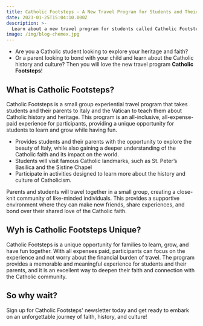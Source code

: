 ```yaml
---
title: Catholic Footsteps - A New Travel Program for Students and Their Parents
date: 2023-01-25T15:04:10.000Z
description: >-
  Learn about a new travel program for students called Catholic Footsteps.
image: /img/blog-chemex.jpg
---
```


* Are you a Catholic student looking to explore your heritage and faith? 
* Or a parent looking to bond with your child and learn about the Catholic history and culture? 
Then you will love the new travel program **Catholic Footsteps**!

## What is Catholic Footsteps?
Catholic Footsteps is a small group experiential travel program that takes students and their parents to Italy and the Vatican to teach them about Catholic history and heritage. This program is an all-inclusive, all-expense-paid experience for participants, providing a unique opportunity for students to learn and grow while having fun.

* Provides students and their parents with the opportunity to explore the beauty of Italy, while also gaining a deeper understanding of the Catholic faith and its impact on the world. 
* Students will visit famous Catholic landmarks, such as St. Peter’s Basilica and the Sistine Chapel
* Participate in activities designed to learn more about the history and culture of Catholicism.

Parents and students will travel together in a small group, creating a close-knit community of like-minded individuals. This provides a supportive environment where they can make new friends, share experiences, and bond over their shared love of the Catholic faith.

## Wyh is Catholic Footsteps Unique?
Catholic Footsteps is a unique opportunity for families to learn, grow, and have fun together. With all expenses paid, participants can focus on the experience and not worry about the financial burden of travel. The program provides a memorable and meaningful experience for students and their parents, and it is an excellent way to deepen their faith and connection with the Catholic community.

## So why wait?
Sign up for Catholic Footsteps' newsletter today and get ready to embark on an unforgettable journey of faith, history, and culture!
